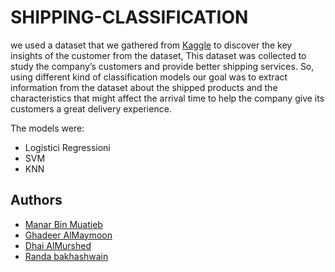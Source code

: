 # SHIPPING-CLASSIFICATION
we used a dataset that we gathered from [Kaggle](https://www.kaggle.com/datasets/prachi13/customer-analytics) to discover the key insights
of the customer from the dataset, This dataset was collected to study the company’s customers and provide better shipping services. 
So, using different kind of classification models our goal was to extract information from
the dataset about the shipped products and the characteristics that might affect the arrival time to help the
company give its customers a great delivery experience.

The models were:
-  Logistici Regressioni
-  SVM
-  KNN






## Authors
- [Manar Bin Muatieb](https://github.com/ManarMutaieb)
- [Ghadeer AlMaymoon](https://github.com/ghadeerAbdulmajeed)
- [Dhai AlMurshed](https://github.com/Dhaialmurshed)
- [Randa bakhashwain](https://github.com/Rand-msb)
